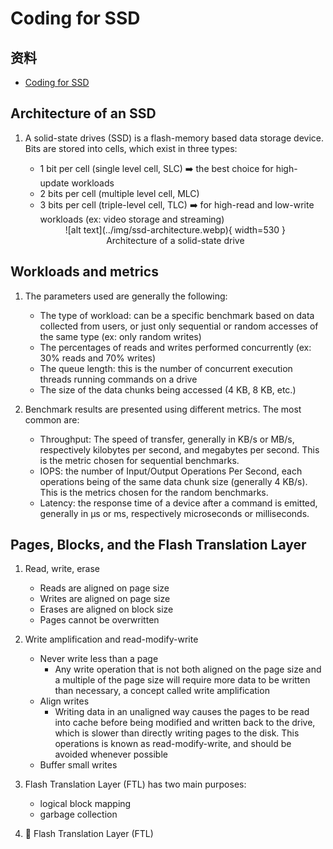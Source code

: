 # Coding for SSD

## 资料
* [Coding for SSD](https://codecapsule.com/2014/02/12/coding-for-ssds-part-1-introduction-and-table-of-contents/)

## Architecture of an SSD
1. A solid-state drives (SSD) is a flash-memory based data storage device. Bits are stored into cells, which exist in three types: 

    * 1 bit per cell (single level cell, SLC) ➡️ the best choice for high-update workloads
    * 2 bits per cell (multiple level cell, MLC)
    * 3 bits per cell (triple-level cell, TLC) ➡️ for high-read and low-write workloads (ex: video storage and streaming)

    <div style="text-align: center;">
        ![alt text](../img/ssd-architecture.webp){ width=530 }
        <figcaption>Architecture of a solid-state drive</figcaption>
    </div>

## Workloads and metrics
1. The parameters used are generally the following:

    * The type of workload: can be a specific benchmark based on data collected from users, or just only sequential or random accesses of the same type (ex: only random writes)
    * The percentages of reads and writes performed concurrently (ex: 30% reads and 70% writes)
    * The queue length: this is the number of concurrent execution threads running commands on a drive
    * The size of the data chunks being accessed (4 KB, 8 KB, etc.)

2. Benchmark results are presented using different metrics. The most common are:

    * Throughput: The speed of transfer, generally in KB/s or MB/s, respectively kilobytes per second, and megabytes per second. This is the metric chosen for sequential benchmarks.
    * IOPS: the number of Input/Output Operations Per Second, each operations being of the same data chunk size (generally 4 KB/s). This is the metrics chosen for the random benchmarks.
    * Latency: the response time of a device after a command is emitted, generally in μs or ms, respectively microseconds or milliseconds.

## Pages, Blocks, and the Flash Translation Layer
1. Read, write, erase

    * Reads are aligned on page size
    * Writes are aligned on page size
    * Erases are aligned on block size
    * Pages cannot be overwritten

2. Write amplification and read-modify-write

    * Never write less than a page
        - Any write operation that is not both aligned on the page size and a multiple of the page size will require more data to be written than necessary, a concept called write amplification
    * Align writes
        - Writing data in an unaligned way causes the pages to be read into cache before being modified and written back to the drive, which is slower than directly writing pages to the disk. This operations is known as read-modify-write, and should be avoided whenever possible
    * Buffer small writes

3. Flash Translation Layer (FTL) has two main purposes: 

    * logical block mapping
    * garbage collection

4. 📌 Flash Translation Layer (FTL)
